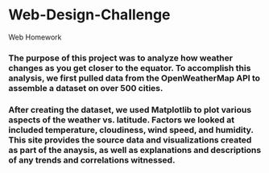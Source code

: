 # Web-Design-Challenge
 Web Homework
### The purpose of this project was to analyze how weather changes as you get closer to the equator. To accomplish this analysis, we first pulled data from the OpenWeatherMap API to assemble a dataset on over 500 cities.</p>
### After creating the dataset, we used Matplotlib to plot various aspects of the weather vs. latitude. Factors we looked at included temperature, cloudiness, wind speed, and humidity. This site provides the source data and visualizations created as part of the anaysis, as well as explanations and descriptions of any trends and correlations witnessed.</p>
